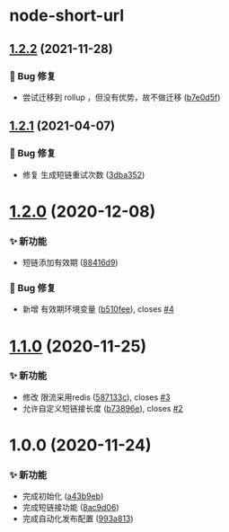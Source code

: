 # node-short-url

## [1.2.2](https://github.com/CaoMeiYouRen/node-short-url/compare/v1.2.1...v1.2.2) (2021-11-28)


### 🐛 Bug 修复

* 尝试迁移到 rollup ，但没有优势，故不做迁移 ([b7e0d5f](https://github.com/CaoMeiYouRen/node-short-url/commit/b7e0d5f))

## [1.2.1](https://github.com/CaoMeiYouRen/node-short-url/compare/v1.2.0...v1.2.1) (2021-04-07)


### 🐛 Bug 修复

* 修复 生成短链重试次数 ([3dba352](https://github.com/CaoMeiYouRen/node-short-url/commit/3dba352))

# [1.2.0](https://github.com/CaoMeiYouRen/node-short-url/compare/v1.1.0...v1.2.0) (2020-12-08)


### ✨ 新功能

* 短链添加有效期 ([88416d9](https://github.com/CaoMeiYouRen/node-short-url/commit/88416d9))


### 🐛 Bug 修复

* 新增 有效期环境变量 ([b510fee](https://github.com/CaoMeiYouRen/node-short-url/commit/b510fee)), closes [#4](https://github.com/CaoMeiYouRen/node-short-url/issues/4)

# [1.1.0](https://github.com/CaoMeiYouRen/node-short-url/compare/v1.0.0...v1.1.0) (2020-11-25)


### ✨ 新功能

* 修改 限流采用redis ([587133c](https://github.com/CaoMeiYouRen/node-short-url/commit/587133c)), closes [#3](https://github.com/CaoMeiYouRen/node-short-url/issues/3)
* 允许自定义短链接长度 ([b73896e](https://github.com/CaoMeiYouRen/node-short-url/commit/b73896e)), closes [#2](https://github.com/CaoMeiYouRen/node-short-url/issues/2)

# 1.0.0 (2020-11-24)


### ✨ 新功能

* 完成初始化 ([a43b9eb](https://github.com/CaoMeiYouRen/node-short-url/commit/a43b9eb))
* 完成短链接功能 ([8ac9d06](https://github.com/CaoMeiYouRen/node-short-url/commit/8ac9d06))
* 完成自动化发布配置 ([993a813](https://github.com/CaoMeiYouRen/node-short-url/commit/993a813))
